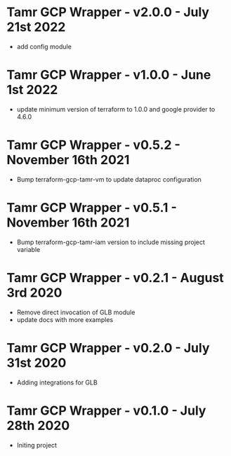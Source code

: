 # Tamr GCP Wrapper - v2.0.0 - July 21st 2022
* add config module

# Tamr GCP Wrapper - v1.0.0 - June 1st 2022
* update minimum version of terraform to 1.0.0 and google provider to 4.6.0

# Tamr GCP Wrapper - v0.5.2 - November 16th 2021
* Bump terraform-gcp-tamr-vm to update dataproc configuration

# Tamr GCP Wrapper - v0.5.1 - November 16th 2021
* Bump terraform-gcp-tamr-iam version to include missing project variable

# Tamr GCP Wrapper - v0.2.1 - August 3rd 2020
* Remove direct invocation of GLB module
* update docs with more examples

# Tamr GCP Wrapper - v0.2.0 - July 31st 2020
* Adding integrations for GLB

# Tamr GCP Wrapper - v0.1.0 - July 28th 2020
* Initing project
